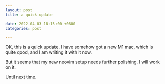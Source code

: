 ```yaml
---
layout: post
title: a quick update

date: 2022-04-03 18:15:00 +0800
categories: post

---
```


OK, this is a quick update. I have somehow got a new M1 mac, which is quite qood, and I am writing it with it now.

But it seems that my new neovim setup needs further polishing. I will work on it.

Until next time.


